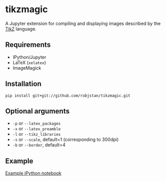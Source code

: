 # tikzmagic

A Jupyter extension for compiling and displaying images described by the [TikZ](http://www.texample.net/tikz/) language.

## Requirements

- IPython/Jupyter
- LaTeX (`xelatex`)
- ImageMagick

## Installation

```pip install git+git://github.com/robjstan/tikzmagic.git```

## Optional arguments

- `-p` or `--latex_packages`
- `-x` or `--latex_preamble`
- `-l` or `--tikz_libraries`
- `-s` or `--scale`, default=1 (corresponding to 300dpi)
- `-b` or `--border`, default=4

## Example

[Example iPython notebook](example.ipynb)

